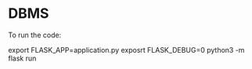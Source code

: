 # DBMS

To run the code:

export FLASK_APP=application.py
exposrt FLASK_DEBUG=0
python3 -m flask run
